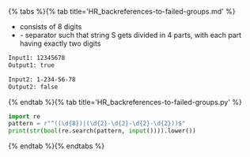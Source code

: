 {% tabs %}{% tab title='HR_backreferences-to-failed-groups.md' %}

* consists of 8 digits
* \- separator such that string S gets divided in 4 parts, with each part having exactly two digits

```txt
Input1: 12345678
Output1: true

Input2: 1-234-56-78
Output2: false
```

{% endtab %}{% tab title='HR_backreferences-to-failed-groups.py' %}

```py
import re
pattern = r"^((\d{8})|(\d{2}-\d{2}-\d{2}-\d{2}))$"
print(str(bool(re.search(pattern, input()))).lower())
```

{% endtab %}{% endtabs %}
